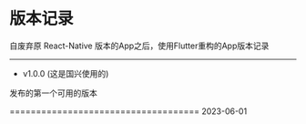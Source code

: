# 版本记录
自废弃原 React-Native 版本的App之后，使用Flutter重构的App版本记录

------------------

- v1.0.0		(这是国兴使用的)

发布的第一个可用的版本

====================================		2023-06-01

